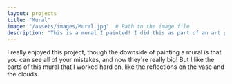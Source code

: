 ```yaml
---
layout: projects
title: "Mural"
image: "/assets/images/Mural.jpg"  # Path to the image file
description: "This is a mural I painted! I did this as part of an art project with the city of South Jordan."
---
```


I really enjoyed this project, though the downside of painting a mural is that you can see all of your mistakes, and now they're really big! But I like the parts of this mural that I worked hard on, like the reflections on the vase and the clouds. 
